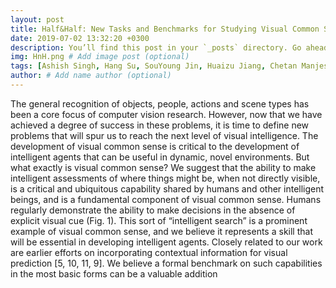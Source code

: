 ```yaml
---
layout: post
title: Half&Half: New Tasks and Benchmarks for Studying Visual Common Sense
date: 2019-07-02 13:32:20 +0300
description: You’ll find this post in your `_posts` directory. Go ahead and edit it and re-build the site to see your changes. # Add post description (optional)
img: HnH.png # Add image post (optional)
tags: [Ashish Singh, Hang Su, SouYoung Jin, Huaizu Jiang, Chetan Manjesh, Geng Luo, Ziwei He, Li Hong, Erik G. Learned-Miller, Rosemary Cowell]
author: # Add name author (optional)
---
```

The general recognition of objects, people, actions and scene types has been a core focus of computer vision research. However, now that we have achieved a degree of success in these problems, it is time to define new problems
that will spur us to reach the next level of visual intelligence. The development of visual common sense is critical
to the development of intelligent agents that can be useful
in dynamic, novel environments.
But what exactly is visual common sense? We suggest
that the ability to make intelligent assessments of where
things might be, when not directly visible, is a critical and
ubiquitous capability shared by humans and other intelligent beings, and is a fundamental component of visual common sense. Humans regularly demonstrate the ability to
make decisions in the absence of explicit visual cue (Fig. 1).
This sort of “intelligent search” is a prominent example of
visual common sense, and we believe it represents a skill
that will be essential in developing intelligent agents.
Closely related to our work are earlier efforts on incorporating contextual information for visual prediction
[5, 10, 11, 9]. We believe a formal benchmark on such capabilities in the most basic forms can be a valuable addition
